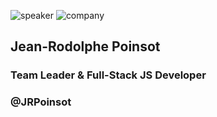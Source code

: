 <!-- .slide: class="speaker-slide red" -->

![speaker](./assets/images/speaker/jr-poinsot/jr-poinsot.jpg)
![company](./assets/images/speaker/logo-sfeir-blanc.png)

<h2>Jean-Rodolphe <span>Poinsot</span></h2>

### Team Leader & Full-Stack JS Developer

<!-- .element: class="icon-rule icon-first" -->

### @JRPoinsot

<!-- .element: class="icon-twitter icon-second" -->
